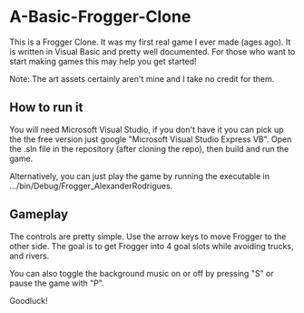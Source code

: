 A-Basic-Frogger-Clone
=====================

This is a Frogger Clone. It was my first real game I ever made (ages ago). It is written in Visual Basic and pretty well documented. 
For those who want to start making games this may help you get started! 

Note: The art assets certainly aren't mine and I take no credit for them.

How to run it
-------

You will need Microsoft Visual Studio, if you don't have it you can pick up the the free version just google
"Microsoft Visual Studio Express VB". Open the .sln file in the repository (after cloning the repo), 
then build and run the game.

Alternatively, you can just play the game by running the executable in .../bin/Debug/Frogger_AlexanderRodrigues.

Gameplay
------

The controls are pretty simple. Use the arrow keys to move Frogger to the other side. The goal is to get Frogger
into 4 goal slots while avoiding trucks, and rivers.

You can also toggle the background music on or off by pressing "S" or pause the game with "P".

Goodluck!
